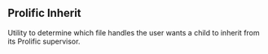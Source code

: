 ## Prolific Inherit

Utility to determine which file handles the user wants a child to inherit from
its Prolific supervisor.
